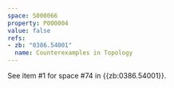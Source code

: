 ```yaml
---
space: S000066
property: P000004
value: false
refs:
- zb: "0386.54001"
  name: Counterexamples in Topology
---
```


See item #1 for space #74 in {{zb:0386.54001}}.
